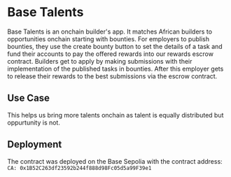 # Base Talents
Base Talents is an onchain builder's app. It matches African builders to opportunities onchain starting with bounties. For employers to publish bounties, they use the create bounty button to set the details of a task and fund their accounts to pay the offered rewards into our rewards escrow contract. Builders get to apply by making submissions with their implementation of the published tasks in bounties. After this employer gets to release their rewards to the best submissions via the escrow contract.

## Use Case
This helps us bring more talents onchain as talent is equally distributed but oppurtunity is not.

## Deployment
The contract was deployed on the Base Sepolia with the contract address:
``` CA: 0x1B52C263df23592b244f888d98Fc05d5a99F39e1 ```